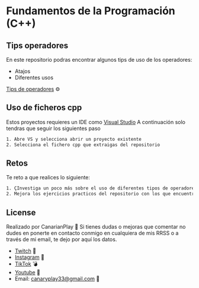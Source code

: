 # Fundamentos de la Programación (C++)

## Tips operadores
En este repositorio podras encontrar algunos tips de uso de los operadores:
- Atajos
- Diferentes usos

[Tips de operadores](https://github.com/Canarianplay/TipsOperadores/tree/master/TipsOperadoresConsoleApplication) ⚙

## Uso de ficheros cpp

Estos proyectos requieres un IDE como [Visual Studio](https://visualstudio.microsoft.com/es/)
A continuación solo tendras que seguir los siguientes paso
```sh
1. Abre VS y selecciona abrir un proyecto existente
2. Selecciona el fichero cpp que extraigas del repositorio
```
## Retos
Te reto a que realices lo siguiente:
```sh
1. ÇInvestiga un poco más sobre el uso de diferentes tipos de operadores
2. Mejora los ejercicios practicos del repositorio con los que encuentres en tu investigación
```
## License
Realizado por CanarianPlay 🍌
Si tienes dudas o mejoras que comentar no dudes en ponerte en contacto conmigo en cualquiera de mis RRSS o a través de mi email, te dejo por aquí los datos.
- [Twitch](https://www.twitch.tv/canarianplay) 👾
- [Instagram](https://www.instagram.com/canary_play/) 📸
- [TikTok](https://www.tiktok.com/@canarianplay) 💣
- [Youtube](https://www.youtube.com/channel/UCLKRz6v2PXB9qUSIsuHZXpQ) 🎥
- Email: canaryplay33@gmail.com 📩
